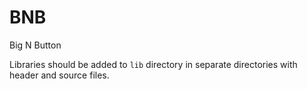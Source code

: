 # BNB
Big N Button

Libraries should be added to `lib` directory in separate directories with header and source files.
